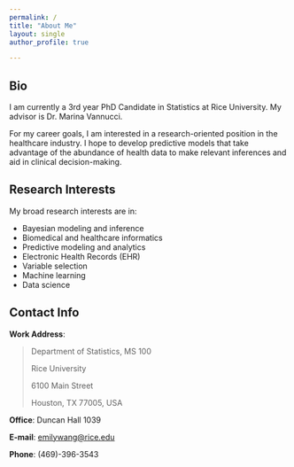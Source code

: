 ```yaml
---
permalink: /
title: "About Me"
layout: single
author_profile: true

---
```


## Bio
I am currently a 3rd year PhD Candidate in Statistics at Rice University. My advisor is Dr. Marina Vannucci. 

For my career goals, I am interested in a research-oriented position in the healthcare industry. I hope to develop predictive models that take advantage of the abundance of health data to make relevant inferences and aid in clinical decision-making. 

## Research Interests
My broad research interests are in:
- Bayesian modeling and inference
- Biomedical and healthcare informatics
- Predictive modeling and analytics
- Electronic Health Records (EHR)
- Variable selection
- Machine learning
- Data science

## Contact Info

**Work Address**:
 > Department of Statistics, MS 100
 >
 > Rice University
 >
 > 6100 Main Street
 >
 > Houston, TX 77005, USA

**Office**: Duncan Hall 1039

**E-mail**: [emilywang@rice.edu](mailto:emilywang@rice.edu)

**Phone**: (469)-396-3543
